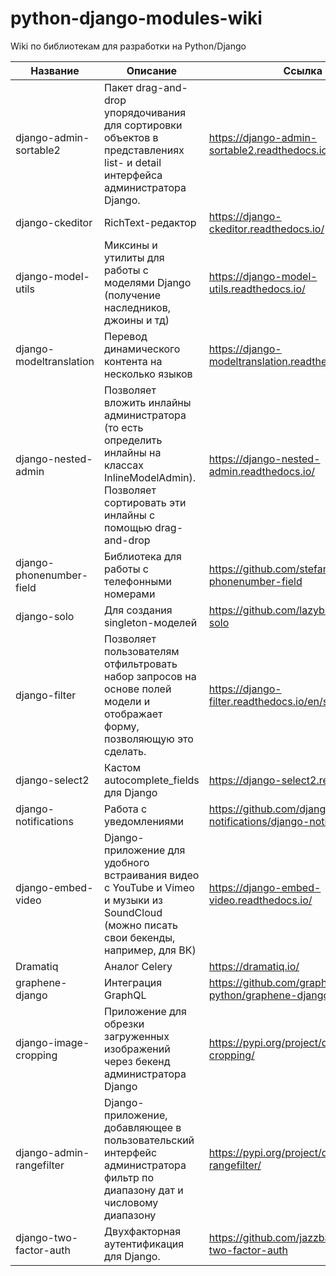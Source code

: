 # python-django-modules-wiki
Wiki по библиотекам для разработки на Python/Django

| Название | Описание | Ссылка |
|----------|----------|----------|
| django-admin-sortable2    | Пакет drag-and-drop упорядочивания для сортировки объектов в представлениях list- и detail интерфейса администратора Django.  | https://django-admin-sortable2.readthedocs.io/ |
| django-ckeditor | RichText-редактор   | https://django-ckeditor.readthedocs.io/ |
| django-model-utils | Миксины и утилиты для работы с моделями Django (получение наследников, джоины и тд)  |  https://django-model-utils.readthedocs.io/ |
| django-modeltranslation | Перевод динамического контента на несколько языков |  https://django-modeltranslation.readthedocs.io/ |
| django-nested-admin | Позволяет вложить инлайны администратора (то есть определить инлайны на классах InlineModelAdmin). Позволяет сортировать эти инлайны с помощью drag-and-drop  | https://django-nested-admin.readthedocs.io/ |
| django-phonenumber-field | Библиотека для работы с телефонными номерами  | https://github.com/stefanfoulis/django-phonenumber-field |
| django-solo | Для создания singleton-моделей |  https://github.com/lazybird/django-solo |
| django-filter |  Позволяет пользователям отфильтровать набор запросов на основе полей модели и отображает форму, позволяющую это сделать.  |  https://django-filter.readthedocs.io/en/stable/ |
| django-select2 | Кастом autocomplete_fields для Django |  https://django-select2.readthedocs.io/ |
| django-notifications | Работа с уведомлениями | https://github.com/django-notifications/django-notifications |
| django-embed-video | Django-приложение для удобного встраивания видео с YouTube и Vimeo и музыки из SoundCloud (можно писать свои бекенды, например, для ВК) | https://django-embed-video.readthedocs.io/ |
| Dramatiq | Аналог Celery | https://dramatiq.io/ |
| graphene-django | Интеграция GraphQL   | https://github.com/graphql-python/graphene-django |
| django-image-cropping  | Приложение для обрезки загруженных изображений через бекенд администратора Django | https://pypi.org/project/django-image-cropping/ |
| django-admin-rangefilter  | Django-приложение, добавляющее в пользовательский интерфейс администратора фильтр по диапазону дат и числовому диапазону | https://pypi.org/project/django-admin-rangefilter/ |
| django-two-factor-auth  | Двухфакторная аутентификация для Django. | https://github.com/jazzband/django-two-factor-auth |
